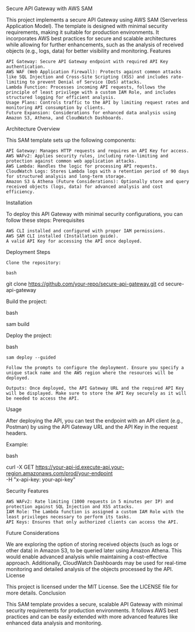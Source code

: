 Secure API Gateway with AWS SAM

This project implements a secure API Gateway using AWS SAM (Serverless Application Model). The template is designed with minimal security requirements, making it suitable for production environments. It incorporates AWS best practices for secure and scalable architectures while allowing for further enhancements, such as the analysis of received objects (e.g., logs, data) for better visibility and monitoring.
Features

    API Gateway: Secure API Gateway endpoint with required API Key authentication.
    AWS WAF (Web Application Firewall): Protects against common attacks like SQL Injection and Cross-Site Scripting (XSS) and includes rate-limiting to prevent Denial of Service (DoS) attacks.
    Lambda Function: Processes incoming API requests, follows the principle of least privilege with a custom IAM Role, and includes structured logging for efficient analysis.
    Usage Plans: Controls traffic to the API by limiting request rates and monitoring API consumption by clients.
    Future Expansion: Considerations for enhanced data analysis using Amazon S3, Athena, and CloudWatch Dashboards.

Architecture Overview

This SAM template sets up the following components:

    API Gateway: Manages HTTP requests and requires an API Key for access.
    AWS WAFv2: Applies security rules, including rate-limiting and protection against common web application attacks.
    AWS Lambda: Handles the logic for processing API requests.
    CloudWatch Logs: Stores Lambda logs with a retention period of 90 days for structured analysis and long-term storage.
    Amazon S3 & Athena (Future Considerations): Optionally store and query received objects (logs, data) for advanced analysis and cost efficiency.

Installation

To deploy this API Gateway with minimal security configurations, you can follow these steps:
Prerequisites

    AWS CLI installed and configured with proper IAM permissions.
    AWS SAM CLI installed (Installation guide).
    A valid API Key for accessing the API once deployed.

Deployment Steps

    Clone the repository:

    bash

git clone https://github.com/your-repo/secure-api-gateway.git
cd secure-api-gateway

Build the project:

bash

sam build

Deploy the project:

bash

    sam deploy --guided

    Follow the prompts to configure the deployment. Ensure you specify a unique stack name and the AWS region where the resources will be deployed.

    Outputs: Once deployed, the API Gateway URL and the required API Key will be displayed. Make sure to store the API Key securely as it will be needed to access the API.

Usage

After deploying the API, you can test the endpoint with an API client (e.g., Postman) by using the API Gateway URL and the API Key in the request headers.

Example:

bash

curl -X GET https://your-api-id.execute-api.your-region.amazonaws.com/prod/your-endpoint \
  -H "x-api-key: your-api-key"

Security Features

    AWS WAFv2: Rate limiting (1000 requests in 5 minutes per IP) and protection against SQL Injection and XSS attacks.
    IAM Role: The Lambda function is assigned a custom IAM Role with the least privileges necessary to perform its tasks.
    API Keys: Ensures that only authorized clients can access the API.

Future Considerations

We are exploring the option of storing received objects (such as logs or other data) in Amazon S3, to be queried later using Amazon Athena. This would enable advanced analysis while maintaining a cost-effective approach. Additionally, CloudWatch Dashboards may be used for real-time monitoring and detailed analysis of the objects processed by the API.
License

This project is licensed under the MIT License. See the LICENSE file for more details.
Conclusion

This SAM template provides a secure, scalable API Gateway with minimal security requirements for production environments. It follows AWS best practices and can be easily extended with more advanced features like enhanced data analysis and monitoring.